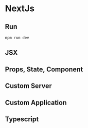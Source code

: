 # NextJs

## Run
```shell
npm run dev
```


## JSX
## Props, State, Component
## Custom Server
## Custom Application
## Typescript
